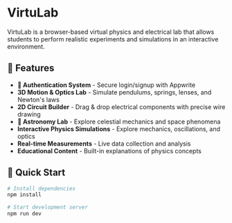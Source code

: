 # VirtuLab

VirtuLab is a browser-based virtual physics and electrical lab that allows students to perform realistic experiments and simulations in an interactive environment.

## 🚀 Features

- **🔐 Authentication System** - Secure login/signup with Appwrite
- **3D Motion & Optics Lab** - Simulate pendulums, springs, lenses, and Newton's laws
- **2D Circuit Builder** - Drag & drop electrical components with precise wire drawing
- **🌌 Astronomy Lab** - Explore celestial mechanics and space phenomena
- **Interactive Physics Simulations** - Explore mechanics, oscillations, and optics
- **Real-time Measurements** - Live data collection and analysis
- **Educational Content** - Built-in explanations of physics concepts

## 🚀 Quick Start

```bash
# Install dependencies
npm install

# Start development server
npm run dev
```
